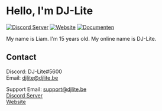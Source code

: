 # Hello, I'm DJ-Lite
[![Discord Server](https://img.shields.io/badge/discord-join%20my%20server-5865F2.svg?style=flat-square&logo=discord)](https://discord.djlite.be)
[![Website](https://img.shields.io/badge/Website-blue.svg?style=flat-square)](https://www.djlite.be)
[![Documenten](https://img.shields.io/badge/Documenten-green.svg?style=flat-square)](https://www.docs.djlite.be)

My name is Liam. I'm 15 years old. 
My online name is DJ-Lite.

## Contact
Discord: DJ-Lite#5600 </br>
Email: djlite@djlite.be


Support Email: support@djlite.be </br>
[Discord Server](https://discord.djlite.be) </br>
[Website](https://www.djlite.be)